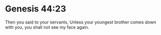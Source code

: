 # Genesis 44:23

Then you said to your servants, Unless your youngest brother comes down with you, you shall not see my face again.
